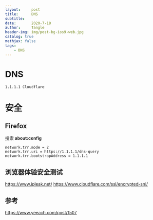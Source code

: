 ```yaml
---
layout:     post
title:      DNS
subtitle:   
date:       2020-7-18
author:     Tangle
header-img: img/post-bg-ios9-web.jpg
catalog: true
mathjax: false
tags:
    - DNS
---
```


# DNS

```
1.1.1.1 Cloudflare
```

# 安全

## Firefox

搜索 **about:config**

```
network.trr.mode = 2
network.trr.uri = https://1.1.1.1/dns-query
network.trr.bootstrapAddress = 1.1.1.1
```

## 浏览器体验安全测试

https://www.ipleak.net/
https://www.cloudflare.com/ssl/encrypted-sni/

## 参考

https://www.yeeach.com/post/1507
